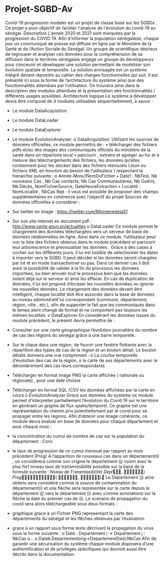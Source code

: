 # Projet-SGBD-Av
Covid-19 progression modeler est un projet de classe basé sur les SGBDs . 
Ce projet a pour objectif de faciliter l'analyse de l'évolution du covid-19 au sénégal.
Description
L’année 2020 et 2021 sont marquées par la progression du COVID 19. Afin d’informer la population sénégalaise, chaque jour un communiqué de presse est diffusé en ligne par le Ministère de la Santé et de l’Action Sociale du Sénégal.
Un groupe de scientifique désireux de regrouper et analyser ces données pour la compréhension de sa diffusion dans le territoire sénégalais engage un groupe de développeurs pour concevoir et développer une solution permettant de modéliser son évolution spatiale et temporelle.
La solution envisagée est un système intégré devant répondre au cahier des charges fonctionnelles qui suit.
Il est présenté ici sous la forme de l’architecture du système ainsi que des fonctionnalités attendues par l’utilisateur. On trouvera ainsi dans la description des modules attendues et la présentation des fonctionnalités / différents usages possibles.
Architecture logique
Le système à développer devra être composé de 4 modules utilisables séquentiellement, à savoir :
- Le module DataAcquisition
- Le module DataLoader
- Le module DataExplorer
- Le module EvolutionAnalyzer.
o DataAcquisition:
Utilisant les sources de données officielles, ce module permettra de :
• télécharger des fichiers pdfs et/ou des images des communiqués officiels du ministère de la santé dans un répertoire local
• parcourir , extraire et agréger au fur et à mesure des téléchargements des fichiers, les données qu’elles contiennent pour les stocker dans des fichiers mensuels (Json ou fichiers XML en fonction du besoin de l’utilisateur ) respectant la hiérarchie suivante :
o Année-Mois//NomDuFichier
▪ Date1 : NbTest, Nb nouveaux Cas , Nb Cas contacts, Nb Cas Communautaires, Nb
Guéris, Nb Décès, NomFichierSource, DateHeureExtraction
• Localité : NomLocalité , NbCas
Rqe : il vous est possible de proposer des champs supplémentaires en cohérence avec l’objectif du projet Sources de données officielles à considérer :
- Sur twitter en image : https://twitter.com/MinisteredelaS1
- Sur son site internet en document pdf : http://www.sante.gouv.sn/actualites
o DataLoader
Ce module permet le chargement des données téléchargées vers un serveur de base de données relationnelles en ligne. Ainsi dans ce module, l’utilisateur peut voir la liste des fichiers obtenus dans le module précédent et parcourir leur arborescence et prévisualiser les données . Grâce à des cases à cocher sur les différents jours, il lui est loisible de sélectionner les dates à importer vers le SGBD. Il peut décider si les données seront chargées par lot et en mode transactionnel ou pas. Dans ce dernier cas il doit avoir la possibilité de valider à la fin du processus les données importées, ou bien annuler tout le processus bien que les données soient déjà sur le serveur et ainsi les effacer.
En cas de duplication de données, il lui est proposé d’écraser les nouvelles données ou ignorer les nouvelles données.
Le chargement des données devant être intelligent, chaque localité doit être associée dans la base de données au niveau administratif lui correspondant (commune, département, région, ville , etc.), afin de supporter le fait que les communiqués dans le temps aient changé de format et ne comportent pas toujours les mêmes localités.
o DataExplorer
En considérant les données issues du module précédent, le présent devra permettre de :
- Consulter sur une carte géographique l’évolution journalière du nombre de cas des régions du sénégal grâce à une barre temporelle.
  
- Sur le clique dans une région, de fournir une fenêtre flottante avec la répartition des types de cas de la région et un bouton détail. Le bouton détails donnera une vue comprenant :
o La courbe temporelle d’évolution des cas de la région,
o la carte de ses départements avec le dénombrement des cas leurs correspondants
- Télécharger en format image PNG la carte affichée ( nationale ou régionale) , pour une date choisie
- Télécharger en format SQL /CSV les données affichées par la carte en cours
o EvolutionAnalyzer
Grace aux données du système ce module permet d’interpréter partiellement l’évolution du Covid 19 sur le territoire en générant un graphe de flux spatio/temporel. Ce graphe est une représentation du chemin pris potentiellement par le covid pour se propager entre les régions.
Afin d’obtenir une image cohérente, ce module devra évaluer en base de données pour chaque département et pour chaque mois :
- la concentration du cumul de nombre de cas sur la population du département : Conc
- le taux de progression de ce cumul mensuel par rapport au mois précédent (Prog)
A l’apparition de nouveaux cas dans un département(i) , on considérera comme son origine le département (j) voisin avec le plus fort niveau taux de transmissibilité possible sur la base de la formule suivante :
𝑁𝑖𝑣𝑒𝑎𝑢 𝑑𝑒 𝑇𝑟𝑎𝑛𝑠𝑚𝑖𝑠𝑠𝑖𝑏𝑖𝑙𝑖𝑡é( 𝐷𝑒𝑝𝑡﷩𝑖﷩, 𝐷𝑒𝑝𝑡﷩𝑗﷩) 𝑃𝑟𝑜𝑔﷩𝑗﷩﷩𝐷𝑖𝑠𝑡𝑎𝑛𝑐𝑒( 𝐷𝑒𝑝𝑡﷩𝑖﷩, 𝐷𝑒𝑝𝑡﷩𝑗﷩)﷩
Le Département (j) ainsi obtenu sera considéré comme la source de contamination du département(i) et une flèche sera représentée sur la carte depuis le département (j) vers le département (i) avec comme annotations sur la flèche la date du premier cas de (i).
Le scenario de propagation du covid sera alors téléchargeable sous deux formats :
- graphique grace à un Fichier PNG representant la carte des départements du sénégal et les flêches obtenues par l’évaluation
- grace à un rapport sous forme texte décrivant la propagation du virus sous la forme suivante :
o Date : Departement i -> Departement j : NbCas
o...
o Datek:Departementorig->DepartementDest:NbCas
Afin de garantir une sécurisation du système chaque module disposera d’une authentification et de privilèges spécifiques qui devront aussi être décrits dans la documentation.

